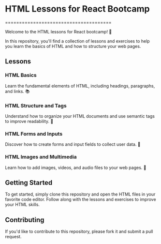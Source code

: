 # HTML Lessons for React Bootcamp
======================================

Welcome to the HTML lessons for React bootcamp! 🚀

In this repository, you'll find a collection of lessons and exercises to help you learn the basics of HTML and how to structure your web pages.

## Lessons

### HTML Basics
Learn the fundamental elements of HTML, including headings, paragraphs, and links. 📚

### HTML Structure and Tags
Understand how to organize your HTML documents and use semantic tags to improve readability. 📄

### HTML Forms and Inputs
Discover how to create forms and input fields to collect user data. 📝

### HTML Images and Multimedia
Learn how to add images, videos, and audio files to your web pages. 📸

## Getting Started
To get started, simply clone this repository and open the HTML files in your favorite code editor. Follow along with the lessons and exercises to improve your HTML skills.

## Contributing
If you'd like to contribute to this repository, please fork it and submit a pull request.